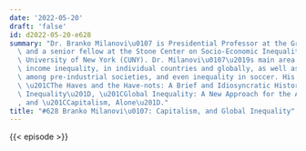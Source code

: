 ```yaml
---
date: '2022-05-20'
draft: 'false'
id: d2022-05-20-e628
summary: "Dr. Branko Milanovi\u0107 is Presidential Professor at the Graduate Center\
  \ and a senior fellow at the Stone Center on Socio-Economic Inequality at The City\
  \ University of New York (CUNY). Dr. Milanovi\u0107\u2019s main area of work is\
  \ income inequality, in individual countries and globally, as well as historically,\
  \ among pre-industrial societies, and even inequality in soccer. His books include\
  \ \u201CThe Haves and the Have-nots: A Brief and Idiosyncratic History of Global\
  \ Inequality\u201D, \u201CGlobal Inequality: A New Approach for the Age of Globalization\u201D\
  , and \u201CCapitalism, Alone\u201D."
title: "#628 Branko Milanovi\u0107: Capitalism, and Global Inequality"
---
```

{{< episode >}}
